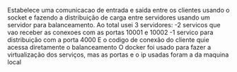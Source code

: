 
Estabelece uma comunicacao de entrada e saida entre os clientes usando o socket e fazendo a distribuição de carga entre servidores usando um servidor para balanceamento.
Ao total usei 3 servidores:
-2 servicos que vao receber as conexoes com as portas 10001 e 10002
-1 servico para distribuição  com a porta 4000
E o codigo de conexão do cliente quie acessa diretamente o balanceamento
O docker foi usado para fazer a virtualização dos serviços, mas as portas e o ip usadas foram a da maquina local 
